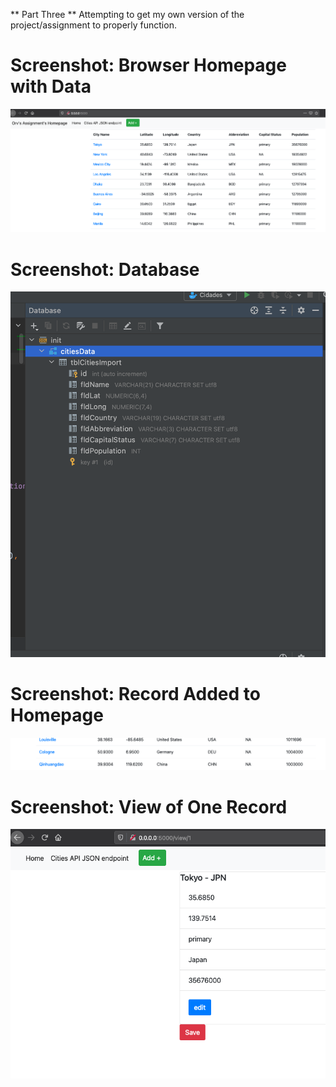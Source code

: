 ** Part Three **
Attempting to get my own version of the project/assignment
to properly function.

# Screenshot: Browser Homepage with Data
![First Screenshot](screenshots/browser_homepage_w_data.png)

# Screenshot: Database
![Second Screenshot](screenshots/db.png)

# Screenshot: Record Added to Homepage
![Third Screenshot](screenshots/record_deleted.png)

# Screenshot: View of One Record
![First Screenshot](screenshots/view_of_one_record.png)